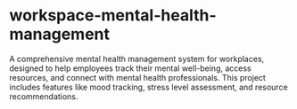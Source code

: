 # workspace-mental-health-management
A comprehensive mental health management system for workplaces, designed to help employees track their mental well-being, access resources, and connect with mental health professionals. This project includes features like mood tracking, stress level assessment, and resource recommendations.
